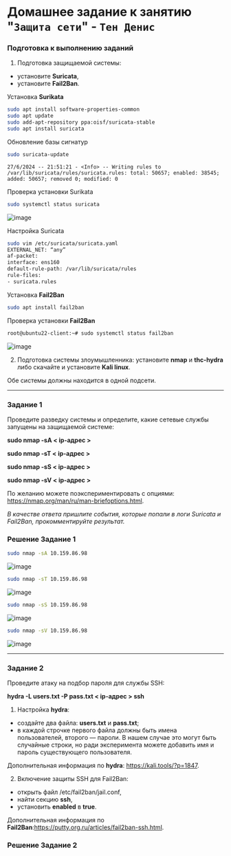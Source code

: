 # Домашнее задание к занятию "`Защита сети`" - `Тен Денис`

### Подготовка к выполнению заданий

1. Подготовка защищаемой системы:

- установите **Suricata**,
- установите **Fail2Ban**.

Установка **Surikata**

```sh
sudo apt install software-properties-common
sudo apt update
sudo add-apt-repository ppa:oisf/suricata-stable
sudo apt install suricata
```
Обновление базы сигнатур

```sh
sudo suricata-update
```
```
27/6/2024 -- 21:51:21 - <Info> -- Writing rules to /var/lib/suricata/rules/suricata.rules: total: 50657; enabled: 38545; added: 50657; removed 0; modified: 0
```

Проверка установки Surikata

```sh
sudo systemctl status suricata
```
![image](https://github.com/killakazzak/13-03-sdb-hw/assets/32342205/cd5fdc82-6206-43c9-81c9-e503916be5ce)

Настройка Suricata

```sh
sudo vim /etc/suricata/suricata.yaml
EXTERNAL_NET: “any”
af-packet:
interface: ens160
default-rule-path: /var/lib/suricata/rules
rule-files:
- suricata.rules
```

Установка **Fail2Ban**

```sh
sudo apt install fail2ban
```

Проверка установки **Fail2Ban**

```sh
root@ubuntu22-client:~# sudo systemctl status fail2ban
```
![image](https://github.com/killakazzak/13-03-sdb-hw/assets/32342205/33064a20-c39a-4a34-b3be-9526a8391756)



2. Подготовка системы злоумышленника: установите **nmap** и **thc-hydra** либо скачайте и установите **Kali linux**.

Обе системы должны находится в одной подсети.

------

### Задание 1

Проведите разведку системы и определите, какие сетевые службы запущены на защищаемой системе:

**sudo nmap -sA < ip-адрес >**

**sudo nmap -sT < ip-адрес >**

**sudo nmap -sS < ip-адрес >**

**sudo nmap -sV < ip-адрес >**

По желанию можете поэкспериментировать с опциями: https://nmap.org/man/ru/man-briefoptions.html.


*В качестве ответа пришлите события, которые попали в логи Suricata и Fail2Ban, прокомментируйте результат.*

### Решение Задание 1


```sh
sudo nmap -sA 10.159.86.98
```
![image](https://github.com/killakazzak/13-03-sdb-hw/assets/32342205/5c09ccdf-49e1-4dea-b020-f61d25b2a35d)


```sh
sudo nmap -sT 10.159.86.98
```
![image](https://github.com/killakazzak/13-03-sdb-hw/assets/32342205/c3c44384-ed75-458b-8682-218d40b92ddb)


```sh
sudo nmap -sS 10.159.86.98
```
![image](https://github.com/killakazzak/13-03-sdb-hw/assets/32342205/a3b4a300-0151-41a9-888f-9386c525626d)


```sh
sudo nmap -sV 10.159.86.98
```
![image](https://github.com/killakazzak/13-03-sdb-hw/assets/32342205/6eaa40f6-3cd0-451e-a055-283e471980ba)

------

### Задание 2

Проведите атаку на подбор пароля для службы SSH:

**hydra -L users.txt -P pass.txt < ip-адрес > ssh**

1. Настройка **hydra**: 
 
 - создайте два файла: **users.txt** и **pass.txt**;
 - в каждой строчке первого файла должны быть имена пользователей, второго — пароли. В нашем случае это могут быть случайные строки, но ради эксперимента можете добавить имя и пароль существующего пользователя.

Дополнительная информация по **hydra**: https://kali.tools/?p=1847.

2. Включение защиты SSH для Fail2Ban:

-  открыть файл /etc/fail2ban/jail.conf,
-  найти секцию **ssh**,
-  установить **enabled**  в **true**.

Дополнительная информация по **Fail2Ban**:https://putty.org.ru/articles/fail2ban-ssh.html.

### Решение Задание 2


